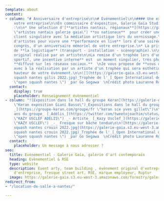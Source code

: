 ```yaml
---
template: about
content:
- column: "# Anniversaire d'entreprise\n\n# Événementiel\n\n#### Une exposition pour
    votre entreprise\n\nEn commissaire d'exposition, Galerie Gaïa Studio  vous propose
    :\n\n* Une sélection d'[**artistes nantais, régionaux**](https://galeriegaia.fr/catalogue/
    \"artistes nantais galerie gaia\") **ou nationaux**  pour créer une expérience
    client singulière avec la médiation artistique lors du vernissage.\n* Un choix
    d'artistes pour vivre une **performance en live** lors d'une soirée privée, d'un
    congrès, d'un anniversaire mémoriel de votre entreprise.\n* La prise en charge
    de **la logistique** (transport - installation - scénographie).\n\n#### Trophée
    original réalisé par un artiste\n\nLa remise d'un trophée lors d'un **challenge
    sportif, une incentive interne** est  un moment singulier, très photographié et
    **diffusé sur les réseaux sociaux.**  \nJe vous propose de **vous démarquer**
    avec à la réalisation par un artiste d'un trophée qui sera esthétiquement à la
    hauteur de votre évènement.\n\n![](https://galerie-gaia.s3.eu-west-3.amazonaws.com/forestry/open
    squash nantes gilis 2022.jpg)_Trophée de l'_[_Open International de Squash Nantes_](http://www.opensquashnantes.fr/
    \"open squash nantes \") _par Go Segawa  \nCrédit photo Lauranne Rochais_"
  contact:
    display: true
    placeholder: Renseignement évènementiel
- column: "![Exposition dans le hall du groupe Keran](https://galerie-gaia.s3.eu-west-3.amazonaws.com/forestry/galeriegaia@keran@basso.jpg
    \"Keran exposition Giani Basso\")_Expositions dans le hall du groupe_ [_Keran
    _](https://groupe-keran.com/groupe/fr \"keran sce yves gillet\")\n\n![https://galerie-gaia.s3.eu-west-3.amazonaws.com/forestry/IMG](https://galerie-gaia.s3.eu-west-3.amazonaws.com/forestry/IMG_2015.JPG)_70
    ans du groupe_ [_Adélis_](https://twitter.com/tweetojoachim/status/935828642130747392
    \"KAZY USCLEF ADELIS\") _- Artiste_ [_Kazy Usclef_](https://galeriegaia.fr/artists/kazy-usclef/
    \"KAZY USCLEF\") _-_ Fresque sur bâche tendue\n\n![https://galerie-gaia.s3.eu-west-3.amazonaws.com/forestry/open
    squash nantes crouin 2022.jpg](https://galerie-gaia.s3.eu-west-3.amazonaws.com/forestry/open
    squash nantes crouin 2022.jpg)_Trophée de l'_[_Open International de Squash Nantes_](http://www.opensquashnantes.fr/
    \"open squash nantes \") _par Go Segawa  \nCrédit photo Lauranne Rochais_"
  contact:
    placeholder: Un message à nous adresser ?
seo:
  title: Evènementiel - Galerie Gaïa, galerie d'art contemporain
  heading: Evènementiel & RSE
  type: website
  description: Event arty, team building , évènement original d'entreprise, anniversaire
    d'entreprise, fresque street art, RSE, marque employeur, Ruptur
  image: https://galerie-gaia.s3.eu-west-3.amazonaws.com/forestry/galeriegaia@nathalieperie-teambuilding-1.jpg
redirect_from:
- "/location-de-salle-a-nantes/"

---
```

